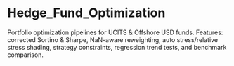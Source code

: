 # Hedge_Fund_Optimization
Portfolio optimization pipelines for UCITS &amp; Offshore USD funds. Features: corrected Sortino &amp; Sharpe, NaN-aware reweighting, auto stress/relative stress shading, strategy constraints, regression trend tests, and benchmark comparison.
